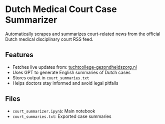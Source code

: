 # Dutch Medical Court Case Summarizer

Automatically scrapes and summarizes court-related news from the official Dutch medical disciplinary court RSS feed.

## Features
- Fetches live updates from: [tuchtcollege-gezondheidszorg.nl](https://www.tuchtcollege-gezondheidszorg.nl/)
- Uses GPT to generate English summaries of Dutch cases
- Stores output in `court_summaries.txt`
- Helps doctors stay informed and avoid legal pitfalls

## Files
- `court_summarizer.ipynb`: Main notebook
- `court_summaries.txt`: Exported case summaries
